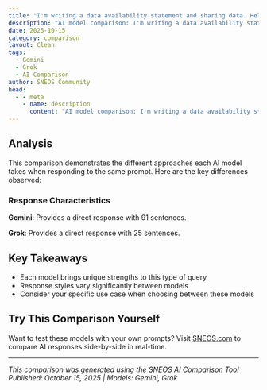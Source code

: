 ```yaml
---
title: "I'm writing a data availability statement and sharing data. Help me: 1) State where data can be accessed (repository"
description: "AI model comparison: I'm writing a data availability statement and sharing data. Help me: 1) State where data can be acce..."
date: 2025-10-15
category: comparison
layout: Clean
tags:
  - Gemini
  - Grok
  - AI Comparison
author: SNEOS Community
head:
  - - meta
    - name: description
      content: "AI model comparison: I'm writing a data availability statement and sharing data. Help me: 1) State where data can be accessed (repository..."
---
```


<ChatComparison
  title="I'm writing a data availability statement and sharing data. Help me: 1) State where data can be accessed (repository"
  prompt="I'm writing a data availability statement and sharing data. Help me: 1) State where data can be accessed (repository"
  :responses='{"Gemini": "A strong Data Availability Statement (DAS) is crucial for transparency, reproducibility, and enabling others to build upon your work. It should clearly state where your data can be found, under what conditions, and how it can be accessed.\n\nHere\u0027s a breakdown of how to write your DAS, with different scenarios and examples:\n\n---\n\n### Key Information to Include in a DAS:\n\n1.  **What data?** (Briefly describe the dataset/materials)\n2.  **Where is it?** (Repository name)\n3.  **How to access it?** (DOI, URL, or specific instructions for restricted data)\n4.  **Under what terms?** (Licensing information, if applicable)\n5.  **Any restrictions?** (If not fully open, state the reason and process for access)\n\n---\n\n### Scenarios and Examples:\n\n#### Scenario 1: Data is in an Open Access Repository (Recommended \u0026 Most Common)\n\nThis is the ideal scenario, promoting maximum discoverability and reuse.\n*   **Examples of Repositories:** Zenodo, Figshare, Dryad, Open Science Framework (OSF), institutional repositories, domain-specific repositories (e.g., NCBI GEO for gene expression, PDB for protein structures).\n*   **Key elements:** Repository name, **DOI (Digital Object Identifier)**, URL, license.\n\n**Example 1.1: Fully Open Data in a General Repository**\n\n\u003E \u0022The datasets generated and/or analyzed during the current study are openly available in the **Zenodo** repository, at [**https://doi.org/10.5281/zenodo.1234567**], under a **CC BY 4.0** license.\u0022\n\n**Example 1.2: Raw Data and Analysis Scripts in a Repository**\n\n\u003E \u0022The raw data supporting the findings of this study, along with the analysis scripts, are openly available in the **Figshare** repository at [**https://doi.org/10.6084/m9.figshare.12345678.v1**]. The data are published under a **Creative Commons Attribution 4.0 International Public License (CC BY 4.0)**.\u0022\n\n**Example 1.3: Data in an Institutional Repository**\n\n\u003E \u0022The data supporting the findings of this study are available in the **[Your University Name] Institutional Repository**, [**https://example.edu/data/dataset-xyz**], with the persistent identifier [**hdl:12345/67890**].\u0022\n\n#### Scenario 2: Data is Available as Supplementary Material with the Publication\n\nSome journals host supplementary data directly on their website alongside the article. This is less ideal for data citation and long-term discoverability than dedicated repositories but is common.\n\n**Example 2.1: Supplementary Files with the Article**\n\n\u003E \u0022The supplementary data supporting the findings of this study are available within the article and its supplementary files on the journal\u0027s website, accessible via the article\u0027s DOI: [**https://doi.org/10.1002/xyz.12345**].\u0022\n\n#### Scenario 3: Data is NOT Publicly Available Due to Restrictions (e.g., Privacy, Ethics, Commercial)\n\nThis is common for sensitive data (e.g., human participant data, proprietary information). *Avoid simply stating \u0022data available upon request\u0022 without further detail, as many journals discourage this due to lack of guarantee.*\n\n**Example 3.1: Restricted Access Due to Participant Privacy/Ethics**\n\n\u003E \u0022The datasets generated and/or analyzed during the current study contain sensitive participant information and are therefore **not publicly available**. Access to these data may be granted upon reasonable request to the **[relevant ethics committee/institutional review board/data custodian]** and subject to appropriate data sharing agreements and ethical review. Requests should be directed to the corresponding author [**Corresponding Author\u0027s Email Address**] who can facilitate this process.\u0022\n\n**Example 3.2: Restricted Access Due to Proprietary/Commercial Reasons**\n\n\u003E \u0022The datasets generated and/or analyzed during the current study are proprietary and contain commercially sensitive information. Therefore, they are **not publicly available**. Data may be made available from the **[Company Name]** upon reasonable request and subject to a formal data access agreement. Please contact [**Contact Person/Department Email Address**] for further information.\u0022\n\n#### Scenario 4: A Combination of Publicly Available and Restricted Data\n\nYou might have some data openly available and other parts restricted.\n\n**Example 4.1: Mixed Availability**\n\n\u003E \u0022The processed data and analysis scripts are publicly available in the **Open Science Framework (OSF)** repository at [**https://doi.org/10.17605/OSF.IO/ABCDE**] under a **CC BY 4.0** license. However, the raw participant-level data contain sensitive personal information and are **not publicly available** due to ethical restrictions. Access to the raw data may be granted upon reasonable request to the **[Ethics Committee Name]** and approval of a data access request. Please contact the corresponding author [**Corresponding Author\u0027s Email Address**] for guidance on the application process.\u0022\n\n#### Scenario 5: Data Available Upon Request (Last Resort, Often Discouraged)\n\nOnly use this if no suitable repository exists *and* there are no specific restrictions preventing public deposit. Most journals now strongly prefer data be in a public repository.\n\n**Example 5.1: Data on Request (with caveats)**\n\n\u003E \u0022The datasets used and/or analyzed during the current study are available from the corresponding author on reasonable request. While efforts were made to deposit all relevant data, a suitable public repository for this specific data type could not be identified at the time of publication.\u0022\n\u003E *(Note: This is generally considered the weakest option and may not be accepted by all journals.)*\n\n---\n\n### Important Tips for Your DAS:\n\n*   **Check Journal Requirements:** Always consult the specific journal\u0027s \u0022Instructions for Authors\u0022 regarding data availability statements and preferred repositories.\n*   **Get a DOI:** If using a repository, ensure your dataset gets a persistent identifier like a DOI. This makes it citable and permanently discoverable.\n*   **Choose a License:** For open data, a permissive license like CC BY (Creative Commons Attribution) or CC0 (Public Domain Dedication) is highly recommended.\n*   **Use Open Formats:** When sharing data, use open, non-proprietary file formats (e.g., CSV, TXT, JSON, TIFF) where possible, rather than proprietary formats (e.g., .xls, .sps, .mat) that require specific software.\n*   **FAIR Principles:** Aim for your data to be **F**indable, **A**ccessible, **I**nteroperable, and **R**eusable. Placing it in a good repository with a DOI and license helps achieve this.\n*   **Consistency:** Ensure your DAS is consistent with your Data Management Plan (DMP), if you have one.\n\nChoose the example that best fits your situation and customize it with your specific repository, DOI, and any relevant details. Good luck!", "Grok": "### Example Data Availability Statement\n\nHere\u0027s a concise template for a data availability statement, focusing on stating where your data can be accessed via a repository. You can customize it based on your specific details (e.g., the repository name, dataset DOI, or any access restrictions). This follows common academic and publishing guidelines (like those from journals such as Nature or PLOS) to ensure transparency and reproducibility.\n\n**Template:**\n\u0022The data supporting the findings of this study are openly available in [Repository Name] at [URL or DOI], reference number [Dataset Identifier].\u0022\n\n**Example (using a real repository like Zenodo):**\n\u0022The data supporting the findings of this study are openly available in Zenodo at https://zenodo.org/records/[Your DOI or Record ID], reference number [e.g., 1234567].\u0022\n\n### Tips for Implementation\n- **Choose a Repository:** If you haven\u0027t already, use a suitable one like Zenodo (free, DOI assignment), Figshare (easy uploads), Dryad (life sciences focus), or domain-specific ones (e.g., NCBI for genomics). Ensure it\u0027s FAIR-compliant (Findable, Accessible, Interoperable, Reusable).\n- **What to Include:** Specify if data is fully open, requires login, or has embargoes. If sensitive data is involved, mention ethical restrictions (e.g., \u0022Contact the corresponding author for access due to privacy concerns\u0022).\n- **Length and Placement:** Keep it brief (1-2 sentences) and place it at the end of your manuscript or in a dedicated section.\n- **Verification:** Double-check the repository link/DOI works and complies with your journal\u0027s policies (e.g., some require data to be deposited before submission).\n\nIf you provide more details (e.g., your field of study, repository choice, or specific restrictions), I can refine this further!"}' published-date="{DateTime.UtcNow:HH:mm}"
/>

## Analysis

This comparison demonstrates the different approaches each AI model takes when responding to the same prompt. Here are the key differences observed:

### Response Characteristics

**Gemini**: Provides a direct response with 91 sentences. 

**Grok**: Provides a direct response with 25 sentences. 

## Key Takeaways

- Each model brings unique strengths to this type of query
- Response styles vary significantly between models
- Consider your specific use case when choosing between these models

## Try This Comparison Yourself

Want to test these models with your own prompts? Visit [SNEOS.com](https://sneos.com) to compare AI responses side-by-side in real-time.

---

*This comparison was generated using the [SNEOS AI Comparison Tool](https://sneos.com)*
*Published: October 15, 2025 | Models: Gemini, Grok*
